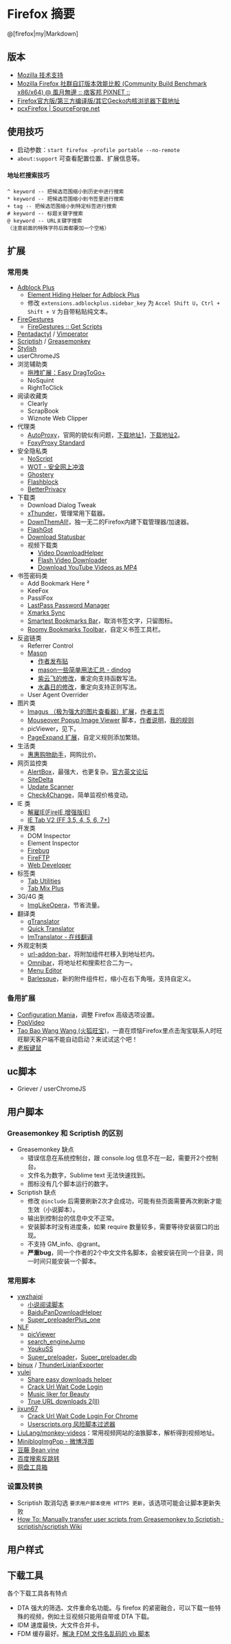 
Firefox 摘要
==========

@[firefox|my|Markdown]


版本
----

- [Mozilla 技术支持](https://support.mozilla.org/zh-CN/home)
- [Mozilla Firefox 社群自訂版本效能比較 (Community Build Benchmark x86/x64) @ 風月無邊 :: 痞客邦 PIXNET ::](http://izaka.pixnet.net/blog/post/27424938)
- [Firefox官方版/第三方编译版/其它Gecko内核浏览器下载地址](http://bbs.kafan.cn/forum.php?mod=redirect&goto=findpost&ptid=1340501&pid=25547861&fromuid=799029)
- [pcxFirefox | SourceForge.net](http://sourceforge.net/projects/pcxfirefox/)


使用技巧
--------

- 启动参数：`start firefox -profile portable --no-remote`
- `about:support` 可查看配置位置、扩展信息等。

#### 地址栏搜索技巧

    ^ keyword -- 把候选范围缩小到历史中进行搜索
    * keyword -- 把候选范围缩小到书签里进行搜索
    + tag -- 把候选范围缩小到特定标签进行搜索
    # keyword -- 标题关键字搜索
    @ keyword -- URL关键字搜索
    （注意前面的特殊字符后面都要加一个空格）



扩展
----

### 常用类

- [Adblock Plus](https://addons.mozilla.org/zh-CN/firefox/addon/adblock-plus/)
    - [Element Hiding Helper for Adblock Plus](https://addons.mozilla.org/zh-CN/firefox/addon/elemhidehelper/)
    - 修改 `extensions.adblockplus.sidebar_key` 为 `Accel Shift U`，`Ctrl + Shift + V` 为自带粘贴纯文本。
- [FireGestures](https://addons.mozilla.org/zh-CN/firefox/addon/firegestures/)
    - [FireGestures :: Get Scripts](http://www.xuldev.org/firegestures/getscripts.php)
- [Pentadactyl](https://code.google.com/p/dactyl/downloads/list) / [Vimperator](https://addons.mozilla.org/en-US/firefox/addon/vimperator/)
- [Scriptish](https://addons.mozilla.org/zh-cn/firefox/addon/scriptish/) / [Greasemonkey](https://addons.mozilla.org/zh-cn/firefox/addon/greasemonkey/)
- [Stylish](https://addons.mozilla.org/zh-cn/firefox/addon/stylish/)
- userChromeJS
- 浏览辅助类
    - [拖拽扩展：Easy DragToGo+](http://www.firefox.net.cn/read-29894)
    - NoSquint
    - RightToClick
- 阅读收藏类
    - Clearly
    - ScrapBook
    - Wiznote Web Clipper
- 代理类
    - [AutoProxy](https://addons.mozilla.org/zh-cn/firefox/addon/autoproxy/)，官网的貌似有问题，[下载地址1](http://fxthunder.com/files/autoproxy.xpi)，[下载地址2](http://xthunder.googlecode.com/files/autoproxy.xpi)。
    - [FoxyProxy Standard](https://addons.mozilla.org/zh-cn/firefox/addon/foxyproxy-standard/?src=search)
- 安全隐私类
    - [NoScript](https://addons.mozilla.org/zh-cn/firefox/addon/noscript/?src=dp-dl-othersby)
    - [WOT - 安全网上冲浪](https://addons.mozilla.org/zh-CN/firefox/addon/wot-safe-browsing-tool/)
    - [Ghostery](https://addons.mozilla.org/zh-CN/firefox/addon/ghostery/?src=cb-dl-users)
    - [Flashblock](https://addons.mozilla.org/zh-CN/firefox/addon/flashblock/?src=cb-dl-users)
    - [BetterPrivacy](https://addons.mozilla.org/zh-CN/firefox/addon/betterprivacy/?src=cb-dl-users)
- 下载类
    - Download Dialog Tweak
    - [xThunder](https://addons.mozilla.org/zh-CN/firefox/addon/xthunder/)，管理常用下载器。
    - [DownThemAll!](https://addons.mozilla.org/zh-cn/firefox/addon/downthemall/)，独一无二的Firefox内建下载管理器/加速器。
    - [FlashGot](https://addons.mozilla.org/zh-cn/firefox/addon/flashgot/?src=ss)
    - [Download Statusbar](https://addons.mozilla.org/zh-CN/firefox/addon/download-statusbar/?src=cb-dl-users)
    - 视频下载类
        - [Video DownloadHelper](https://addons.mozilla.org/zh-CN/firefox/addon/video-downloadhelper/?src=cb-dl-users)
        - [Flash Video Downloader](https://addons.mozilla.org/zh-CN/firefox/addon/flash-video-downloader/?src=cb-dl-users)
        - [Download YouTube Videos as MP4](https://addons.mozilla.org/zh-CN/firefox/addon/download-youtube/?src=cb-dl-users)
- 书签密码类
    - Add Bookmark Here ²
    - KeeFox
    - PassIFox
    - [LastPass Password Manager](https://addons.mozilla.org/zh-CN/firefox/addon/lastpass-password-manager/)
    - [Xmarks Sync](https://addons.mozilla.org/zh-CN/firefox/addon/xmarks-sync/)
    - [Smartest Bookmarks Bar](https://addons.mozilla.org/zh-CN/firefox/addon/smartest-bookmarks-bar/)，取消书签文字，只留图标。
    - [Roomy Bookmarks Toolbar](https://addons.mozilla.org/zh-CN/firefox/addon/roomy-bookmarks-toolbar/)，自定义书签工具栏。
- 反盗链类
    - Referrer Control
    - [Mason](https://addons.mozilla.org/zh-cn/firefox/addon/mason/)
        - [作者发布贴](http://g.mozest.com/thread-28458-1-1.html)
        - [mason一些简单用法汇总 - dindog](http://g.mozest.com/viewthread.php?tid=36790)
        - [紫云飞的修改](http://g.mozest.com/viewthread.php?tid=40220#post_272827)，重定向支持函数写法。
        - [水鑫日的修改](https://g.mozest.com/viewthread.php?tid=28458&page=63#pid300221)，重定向支持正则写法。
    - User Agent Overrider
- 图片类
    - [Imagus （极为强大的图片查看器）扩展](http://www.firefox.net.cn/read-48000-e#a)，[作者主页](http://my.opera.com/Deathamns/blog/opera-extension-imagus)
    - [Mouseover Popup Image Viewer](http://userscripts.org/scripts/show/109262) 脚本，[作者说明](http://w9p.co/userscripts/mpiv/host_rules.html)，[我的规则](https://github.com/ywzhaiqi/userscript/tree/master/Mouseover%20Popup%20Image%20Viewer)
    - picViewer，见下。
    - [PageExpand 扩展](https://addons.mozilla.org/en-US/firefox/addon/pageexpand/)，自定义规则添加繁琐。
- 生活类
    - [惠惠购物助手](http://zhushou.huihui.cn/)，网购比价。
- 网页监控类
    - [AlertBox](https://addons.mozilla.org/zh-cn/firefox/addon/alertbox/)，最强大，也更复杂。[官方英文论坛](http://pulsvu.com/forum/7)
    - [SiteDelta](https://addons.mozilla.org/zh-cn/firefox/addon/sitedelta/)
    - [Update Scanner](https://addons.mozilla.org/zh-cn/firefox/addon/update-scanner/)
    - [Check4Change](https://addons.mozilla.org/en-us/firefox/addon/check4change/)，简单监视价格变动。
- IE 类
    - [解雇IE(FireIE,增强版IE)](https://addons.mozilla.org/zh-cn/firefox/addon/fire-ie/)
    - [IE Tab V2 (FF 3.5, 4, 5, 6, 7+)](https://addons.mozilla.org/zh-CN/firefox/addon/ie-tab-2-ff-36/?src=cb-dl-users)
- 开发类
    - DOM Inspector
    - Element Inspector
    - [Firebug](https://addons.mozilla.org/zh-CN/firefox/addon/firebug/?src=cb-dl-users)
    - [FireFTP](https://addons.mozilla.org/zh-CN/firefox/addon/fireftp/?src=cb-dl-users)
    - [Web Developer](https://addons.mozilla.org/zh-CN/firefox/addon/web-developer/?src=cb-dl-users)
- 标签类
    - [Tab Utilities](https://addons.mozilla.org/firefox/addon/tab-utilities/)
    - [Tab Mix Plus](https://addons.mozilla.org/zh-CN/firefox/addon/tab-mix-plus/?src=cb-dl-users)
- 3G/4G 类
    - [ImgLikeOpera](https://addons.mozilla.org/zh-cn/firefox/addon/imglikeopera/?src=dp-dl-oftenusedwith)，节省流量。
- 翻译类
    - [gTranslator](https://addons.mozilla.org/zh-CN/firefox/addon/gtranslator/)
    - [Quick Translator](https://addons.mozilla.org/zh-CN/firefox/addon/quick-translator/)
    - [ImTranslator - 在线翻译](https://addons.mozilla.org/zh-CN/firefox/addon/imtranslator/?src=cb-dl-users)
- 外观定制类
    - [url-addon-bar](https://addons.mozilla.org/zh-cn/firefox/addon/url-addon-bar/)，将附加组件栏移入到地址栏内。
    - [Omnibar](https://addons.mozilla.org/zh-cn/firefox/addon/omnibar/)，将地址栏和搜索栏合二为一。
    - [Menu Editor](https://addons.mozilla.org/zh-CN/firefox/addon/menu-editor/)
    - [Barlesque](https://addons.mozilla.org/zh-CN/firefox/addon/barlesque/)，新的附件组件栏，缩小在右下角哦，支持自定义。

### 备用扩展

- [Configuration Mania](https://addons.mozilla.org/zh-cn/firefox/addon/configuration-mania-4420/)，调整 Firefox 高级选项设置。
- [PopVideo](https://addons.mozilla.org/zh-CN/firefox/addon/popvideo/)
- [Tao Bao Wang Wang (火狐旺宝)](https://addons.mozilla.org/zh-CN/firefox/addon/tao-bao-wang-wang/)，一直在烦恼Firefox里点击淘宝联系人时旺旺聊天客户端不能自动启动？来试试这个吧！
- [老板键鼠](https://addons.mozilla.org/zh-CN/firefox/addon/boss-key-and-buttons/)


uc脚本
-----

- Griever / userChromeJS


用户脚本
--------

### Greasemonkey 和 Scriptish 的区别

- Greasemonkey 缺点
    - 错误信息在系统控制台，跟 console.log 信息不在一起，需要开2个控制台。
    - 文件名为数字，Sublime text 无法快速找到。
    - 图标没有几个脚本运行的数字。
- Scriptish 缺点
	- 修改 `@include` 后需要刷新2次才会成功，可能有些页面需要再次刷新才能生效（小说脚本）。
	- 输出到控制台的信息中文不正常。
	- 安装脚本时没有进度条，如果 require 数量较多，需要等待安装窗口的出现。
	- 不支持 GM_info、@grant。
	- **严重bug**，同一个作者的2个中文文件名脚本，会被安装在同一个目录，同一时间只能安装一个脚本。

### 常用脚本

- [ywzhaiqi](http://userscripts.org/users/138842/scripts)
    - [小说阅读脚本](http://userscripts.org/scripts/show/165951)
    - [BaiduPanDownloadHelper](http://userscripts.org/scripts/show/162138)
    - [Super_preloaderPlus_one](http://userscripts.org/scripts/show/178900)
- [NLF](http://userscripts.org/users/202260/scripts)
    - [picViewer](http://userscripts.org/scripts/show/105741)
    - [search_engineJump](http://userscripts.org/scripts/show/84970)
    - [YoukuSS](http://userscripts.org/scripts/show/84972)
    - [Super_preloader](http://userscripts.org/scripts/show/84937)，[Super_preloader.db](http://userscripts.org/scripts/show/93080)
- [binux](https://github.com/binux) / [ThunderLixianExporter](https://github.com/binux/ThunderLixianExporter)
- [yulei](http://userscripts.org/users/494707/scripts)
    - [Share easy downloads helper](http://userscripts.org/scripts/show/155175)
    - [Crack Url Wait Code Login](http://userscripts.org/scripts/show/153190)
    - [Music liker for Beauty](http://userscripts.org/scripts/show/161719)
    - [True URL downloads 2(Ⅱ)](http://userscripts.org/scripts/show/157556)
- [jixun67](http://userscripts.org/users/474953/scripts)
    - [Crack Url Wait Code Login For Chrome](http://userscripts.org/scripts/show/157621)
    - [Userscripts.org 风险脚本过滤器](http://userscripts.org/scripts/show/164600)
- [LiuLang/monkey-videos](https://github.com/LiuLang/monkey-videos)：常用视频网站的油㺅脚本，解析得到视频地址。
- [MiniblogImgPop - 微博浮图](http://userscripts.org/scripts/show/83994)
- [豆藤 Bean vine](http://userscripts.org/scripts/show/49911)
- [百度搜索反跳转](http://userscripts.org/scripts/show/161812)
- [网盘工具箱](http://userscripts.org/scripts/show/159911)

### 设置及转换

- Scriptish 取消勾选 `要求用户脚本使用 HTTPS 更新`，该选项可能会让脚本更新失败
- [How To: Manually transfer user scripts from Greasemonkey to Scriptish · scriptish/scriptish Wiki](https://github.com/scriptish/scriptish/wiki/How-To%3A--Manually-transfer-user-scripts-from-Greasemonkey-to-Scriptish)


用户样式
--------


下载工具
--------

各个下载工具各有特点

- DTA 强大的筛选、文件重命名功能。与 firefox 的紧密融合，可以下载一些特殊的视频，例如土豆视频只能用自带或 DTA 下载。
- IDM 速度最快，大文件合并卡。
- FDM 缓存最好。[解决 FDM 文件名乱码的 vb 脚本](http://bbs.kafan.cn/thread-1645096-1-1.html)